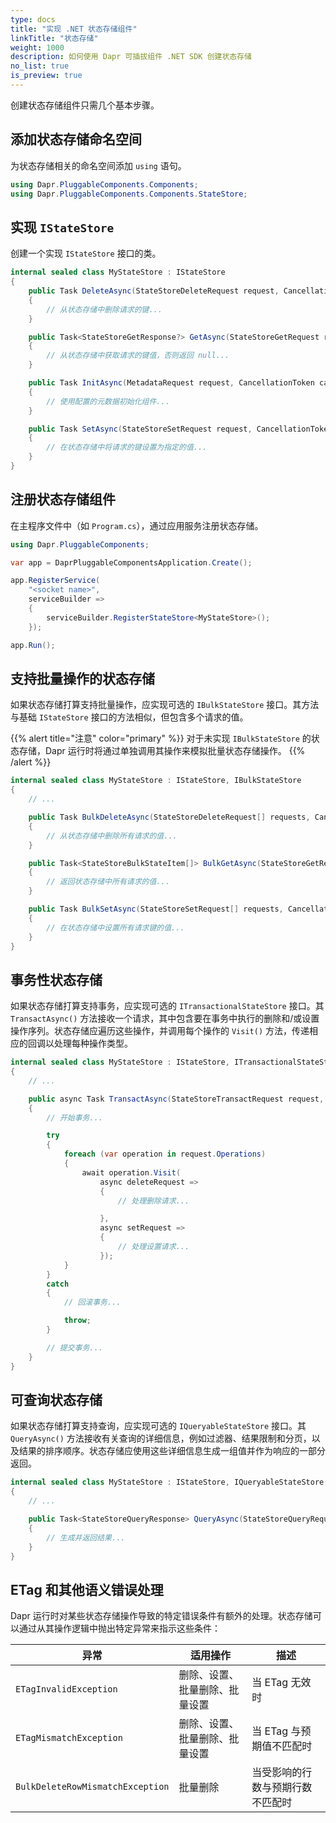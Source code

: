 ```yaml
---
type: docs
title: "实现 .NET 状态存储组件"
linkTitle: "状态存储"
weight: 1000
description: 如何使用 Dapr 可插拔组件 .NET SDK 创建状态存储
no_list: true
is_preview: true
---
```


创建状态存储组件只需几个基本步骤。

## 添加状态存储命名空间

为状态存储相关的命名空间添加 `using` 语句。

```csharp
using Dapr.PluggableComponents.Components;
using Dapr.PluggableComponents.Components.StateStore;
```

## 实现 `IStateStore`

创建一个实现 `IStateStore` 接口的类。

```csharp
internal sealed class MyStateStore : IStateStore
{
    public Task DeleteAsync(StateStoreDeleteRequest request, CancellationToken cancellationToken = default)
    {
        // 从状态存储中删除请求的键...
    }

    public Task<StateStoreGetResponse?> GetAsync(StateStoreGetRequest request, CancellationToken cancellationToken = default)
    {
        // 从状态存储中获取请求的键值，否则返回 null...
    }

    public Task InitAsync(MetadataRequest request, CancellationToken cancellationToken = default)
    {
        // 使用配置的元数据初始化组件...
    }

    public Task SetAsync(StateStoreSetRequest request, CancellationToken cancellationToken = default)
    {
        // 在状态存储中将请求的键设置为指定的值...
    }
}
```

## 注册状态存储组件

在主程序文件中（如 `Program.cs`），通过应用服务注册状态存储。

```csharp
using Dapr.PluggableComponents;

var app = DaprPluggableComponentsApplication.Create();

app.RegisterService(
    "<socket name>",
    serviceBuilder =>
    {
        serviceBuilder.RegisterStateStore<MyStateStore>();
    });

app.Run();
```

## 支持批量操作的状态存储

如果状态存储打算支持批量操作，应实现可选的 `IBulkStateStore` 接口。其方法与基础 `IStateStore` 接口的方法相似，但包含多个请求的值。

{{% alert title="注意" color="primary" %}}
对于未实现 `IBulkStateStore` 的状态存储，Dapr 运行时将通过单独调用其操作来模拟批量状态存储操作。
{{% /alert %}}

```csharp
internal sealed class MyStateStore : IStateStore, IBulkStateStore
{
    // ...

    public Task BulkDeleteAsync(StateStoreDeleteRequest[] requests, CancellationToken cancellationToken = default)
    {
        // 从状态存储中删除所有请求的值...
    }

    public Task<StateStoreBulkStateItem[]> BulkGetAsync(StateStoreGetRequest[] requests, CancellationToken cancellationToken = default)
    {
        // 返回状态存储中所有请求的值...
    }

    public Task BulkSetAsync(StateStoreSetRequest[] requests, CancellationToken cancellationToken = default)
    {
        // 在状态存储中设置所有请求键的值...
    }
}
```

## 事务性状态存储

如果状态存储打算支持事务，应实现可选的 `ITransactionalStateStore` 接口。其 `TransactAsync()` 方法接收一个请求，其中包含要在事务中执行的删除和/或设置操作序列。状态存储应遍历这些操作，并调用每个操作的 `Visit()` 方法，传递相应的回调以处理每种操作类型。

```csharp
internal sealed class MyStateStore : IStateStore, ITransactionalStateStore
{
    // ...

    public async Task TransactAsync(StateStoreTransactRequest request, CancellationToken cancellationToken = default)
    {
        // 开始事务...

        try
        {
            foreach (var operation in request.Operations)
            {
                await operation.Visit(
                    async deleteRequest =>
                    {
                        // 处理删除请求...

                    },
                    async setRequest =>
                    {
                        // 处理设置请求...
                    });
            }
        }
        catch
        {
            // 回滚事务...

            throw;
        }

        // 提交事务...
    }
}
```

## 可查询状态存储

如果状态存储打算支持查询，应实现可选的 `IQueryableStateStore` 接口。其 `QueryAsync()` 方法接收有关查询的详细信息，例如过滤器、结果限制和分页，以及结果的排序顺序。状态存储应使用这些详细信息生成一组值并作为响应的一部分返回。

```csharp
internal sealed class MyStateStore : IStateStore, IQueryableStateStore
{
    // ...

    public Task<StateStoreQueryResponse> QueryAsync(StateStoreQueryRequest request, CancellationToken cancellationToken = default)
    {
        // 生成并返回结果...
    }
}
```

## ETag 和其他语义错误处理

Dapr 运行时对某些状态存储操作导致的特定错误条件有额外的处理。状态存储可以通过从其操作逻辑中抛出特定异常来指示这些条件：

| 异常 | 适用操作 | 描述
|---|---|---|
| `ETagInvalidException` | 删除、设置、批量删除、批量设置 | 当 ETag 无效时 |
| `ETagMismatchException`| 删除、设置、批量删除、批量设置 | 当 ETag 与预期值不匹配时 |
| `BulkDeleteRowMismatchException` | 批量删除 | 当受影响的行数与预期行数不匹配时 |
